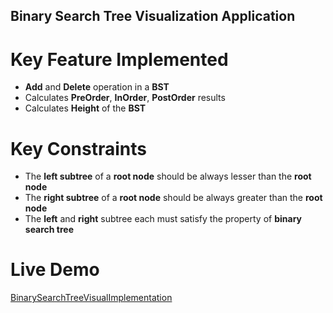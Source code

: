 ## Binary Search Tree Visualization Application
 # Key Feature Implemented
 * **Add** and **Delete** operation in a **BST**
 * Calculates **PreOrder**, **InOrder**, **PostOrder** results
 * Calculates **Height** of the **BST**
 
 # Key Constraints
 * The **left subtree** of a **root node** should be always lesser than the **root node**
 * The **right subtree** of a **root node** should be always greater than the **root node**
 * The **left** and **right** subtree each must satisfy the property of **binary search tree**


<h1>Live Demo</h1><a href="https://www.loom.com/share/f61249ec45ef48eab77dc948e468d63e?sid=acd9a8cd-242f-4db5-9e81-09071b258abe">BinarySearchTreeVisualImplementation</a><br>
